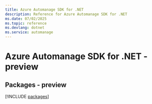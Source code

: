 ```yaml
---
title: Azure Automanage SDK for .NET
description: Reference for Azure Automanage SDK for .NET
ms.date: 07/02/2025
ms.topic: reference
ms.devlang: dotnet
ms.service: automanage
---
```

# Azure Automanage SDK for .NET - preview
## Packages - preview
[!INCLUDE [packages](automanage-index.md)]
